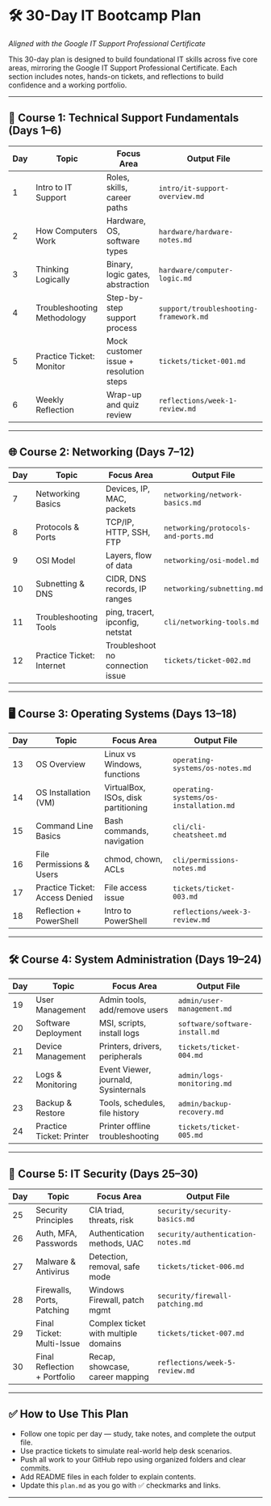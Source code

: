 # 🛠️ 30-Day IT Bootcamp Plan  
_Aligned with the Google IT Support Professional Certificate_

This 30-day plan is designed to build foundational IT skills across five core areas, mirroring the Google IT Support Professional Certificate. Each section includes notes, hands-on tickets, and reflections to build confidence and a working portfolio.

---

## 📘 Course 1: Technical Support Fundamentals (Days 1–6)

| Day | Topic                        | Focus Area                                  | Output File                                |
|-----|------------------------------|----------------------------------------------|---------------------------------------------|
| 1   | Intro to IT Support          | Roles, skills, career paths                  | `intro/it-support-overview.md`             |
| 2   | How Computers Work           | Hardware, OS, software types                 | `hardware/hardware-notes.md`               |
| 3   | Thinking Logically           | Binary, logic gates, abstraction             | `hardware/computer-logic.md`               |
| 4   | Troubleshooting Methodology  | Step-by-step support process                 | `support/troubleshooting-framework.md`     |
| 5   | Practice Ticket: Monitor     | Mock customer issue + resolution steps       | `tickets/ticket-001.md`                    |
| 6   | Weekly Reflection            | Wrap-up and quiz review                      | `reflections/week-1-review.md`             |

---

## 🌐 Course 2: Networking (Days 7–12)

| Day | Topic                        | Focus Area                                  | Output File                                |
|-----|------------------------------|----------------------------------------------|---------------------------------------------|
| 7   | Networking Basics            | Devices, IP, MAC, packets                    | `networking/network-basics.md`             |
| 8   | Protocols & Ports            | TCP/IP, HTTP, SSH, FTP                       | `networking/protocols-and-ports.md`        |
| 9   | OSI Model                    | Layers, flow of data                         | `networking/osi-model.md`                  |
|10   | Subnetting & DNS             | CIDR, DNS records, IP ranges                 | `networking/subnetting.md`                 |
|11   | Troubleshooting Tools        | ping, tracert, ipconfig, netstat             | `cli/networking-tools.md`                  |
|12   | Practice Ticket: Internet    | Troubleshoot no connection issue             | `tickets/ticket-002.md`                    |

---

## 🖥️ Course 3: Operating Systems (Days 13–18)

| Day | Topic                        | Focus Area                                  | Output File                                |
|-----|------------------------------|----------------------------------------------|---------------------------------------------|
|13   | OS Overview                  | Linux vs Windows, functions                  | `operating-systems/os-notes.md`            |
|14   | OS Installation (VM)         | VirtualBox, ISOs, disk partitioning          | `operating-systems/os-installation.md`     |
|15   | Command Line Basics          | Bash commands, navigation                    | `cli/cli-cheatsheet.md`                    |
|16   | File Permissions & Users     | chmod, chown, ACLs                           | `cli/permissions-notes.md`                 |
|17   | Practice Ticket: Access Denied | File access issue                           | `tickets/ticket-003.md`                    |
|18   | Reflection + PowerShell      | Intro to PowerShell                          | `reflections/week-3-review.md`             |

---

## 🛠️ Course 4: System Administration (Days 19–24)

| Day | Topic                        | Focus Area                                  | Output File                                |
|-----|------------------------------|----------------------------------------------|---------------------------------------------|
|19   | User Management              | Admin tools, add/remove users                | `admin/user-management.md`                 |
|20   | Software Deployment          | MSI, scripts, install logs                   | `software/software-install.md`             |
|21   | Device Management            | Printers, drivers, peripherals               | `tickets/ticket-004.md`                    |
|22   | Logs & Monitoring            | Event Viewer, journald, Sysinternals         | `admin/logs-monitoring.md`                 |
|23   | Backup & Restore             | Tools, schedules, file history               | `admin/backup-recovery.md`                 |
|24   | Practice Ticket: Printer     | Printer offline troubleshooting              | `tickets/ticket-005.md`                    |

---

## 🔐 Course 5: IT Security (Days 25–30)

| Day | Topic                        | Focus Area                                  | Output File                                |
|-----|------------------------------|----------------------------------------------|---------------------------------------------|
|25   | Security Principles          | CIA triad, threats, risk                     | `security/security-basics.md`              |
|26   | Auth, MFA, Passwords         | Authentication methods, UAC                  | `security/authentication-notes.md`         |
|27   | Malware & Antivirus          | Detection, removal, safe mode                | `tickets/ticket-006.md`                    |
|28   | Firewalls, Ports, Patching   | Windows Firewall, patch mgmt                 | `security/firewall-patching.md`            |
|29   | Final Ticket: Multi-Issue    | Complex ticket with multiple domains         | `tickets/ticket-007.md`                    |
|30   | Final Reflection + Portfolio | Recap, showcase, career mapping              | `reflections/week-5-review.md`             |

---

## ✅ How to Use This Plan

- Follow one topic per day — study, take notes, and complete the output file.
- Use practice tickets to simulate real-world help desk scenarios.
- Push all work to your GitHub repo using organized folders and clear commits.
- Add README files in each folder to explain contents.
- Update this `plan.md` as you go with ✅ checkmarks and links.

---

